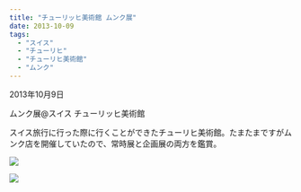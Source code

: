 ```yaml
---
title: "チューリッヒ美術館 ムンク展"
date: 2013-10-09
tags: 
  - "スイス"
  - "チューリヒ"
  - "チューリヒ美術館"
  - "ムンク"
---
```


2013年10月9日

ムンク展@スイス チューリッヒ美術館

スイス旅行に行った際に行くことができたチューリヒ美術館。たまたまですがムンク店を開催していたので、常時展と企画展の両方を鑑賞。

![](images/image-10.jpg)

![](images/image-11.jpg)
